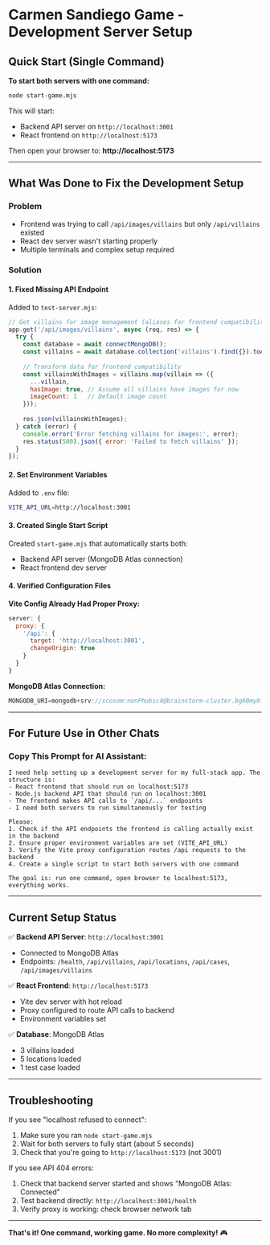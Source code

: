 # Carmen Sandiego Game - Development Server Setup

## Quick Start (Single Command)

**To start both servers with one command:**

```bash
node start-game.mjs
```

This will start:
- Backend API server on `http://localhost:3001`
- React frontend on `http://localhost:5173`

Then open your browser to: **http://localhost:5173**

---

## What Was Done to Fix the Development Setup

### Problem
- Frontend was trying to call `/api/images/villains` but only `/api/villains` existed
- React dev server wasn't starting properly
- Multiple terminals and complex setup required

### Solution

#### 1. Fixed Missing API Endpoint
Added to `test-server.mjs`:
```javascript
// Get villains for image management (aliases for frontend compatibility)
app.get('/api/images/villains', async (req, res) => {
  try {
    const database = await connectMongoDB();
    const villains = await database.collection('villains').find({}).toArray();
    
    // Transform data for frontend compatibility
    const villainsWithImages = villains.map(villain => ({
      ...villain,
      hasImage: true, // Assume all villains have images for now
      imageCount: 1   // Default image count
    }));
    
    res.json(villainsWithImages);
  } catch (error) {
    console.error('Error fetching villains for images:', error);
    res.status(500).json({ error: 'Failed to fetch villains' });
  }
});
```

#### 2. Set Environment Variables
Added to `.env` file:
```bash
VITE_API_URL=http://localhost:3001
```

#### 3. Created Single Start Script
Created `start-game.mjs` that automatically starts both:
- Backend API server (MongoDB Atlas connection)
- React frontend dev server

#### 4. Verified Configuration Files

**Vite Config Already Had Proper Proxy:**
```javascript
server: {
  proxy: {
    '/api': {
      target: 'http://localhost:3001',
      changeOrigin: true
    }
  }
}
```

**MongoDB Atlas Connection:**
```javascript
MONGODB_URI=mongodb+srv://scosom:nonPhubic4@brainstorm-cluster.bg60my0.mongodb.net/carmen-sandiego
```

---

## For Future Use in Other Chats

### Copy This Prompt for AI Assistant:

```
I need help setting up a development server for my full-stack app. The structure is:
- React frontend that should run on localhost:5173
- Node.js backend API that should run on localhost:3001
- The frontend makes API calls to `/api/...` endpoints
- I need both servers to run simultaneously for testing

Please:
1. Check if the API endpoints the frontend is calling actually exist in the backend
2. Ensure proper environment variables are set (VITE_API_URL)
3. Verify the Vite proxy configuration routes /api requests to the backend
4. Create a single script to start both servers with one command

The goal is: run one command, open browser to localhost:5173, everything works.
```

---

## Current Setup Status

✅ **Backend API Server**: `http://localhost:3001`
- Connected to MongoDB Atlas
- Endpoints: `/health`, `/api/villains`, `/api/locations`, `/api/cases`, `/api/images/villains`

✅ **React Frontend**: `http://localhost:5173`
- Vite dev server with hot reload
- Proxy configured to route API calls to backend
- Environment variables set

✅ **Database**: MongoDB Atlas
- 3 villains loaded
- 5 locations loaded  
- 1 test case loaded

---

## Troubleshooting

If you see "localhost refused to connect":
1. Make sure you ran `node start-game.mjs`
2. Wait for both servers to fully start (about 5 seconds)
3. Check that you're going to `http://localhost:5173` (not 3001)

If you see API 404 errors:
1. Check that backend server started and shows "MongoDB Atlas: Connected"
2. Test backend directly: `http://localhost:3001/health`
3. Verify proxy is working: check browser network tab

---

**That's it! One command, working game. No more complexity!** 🎮